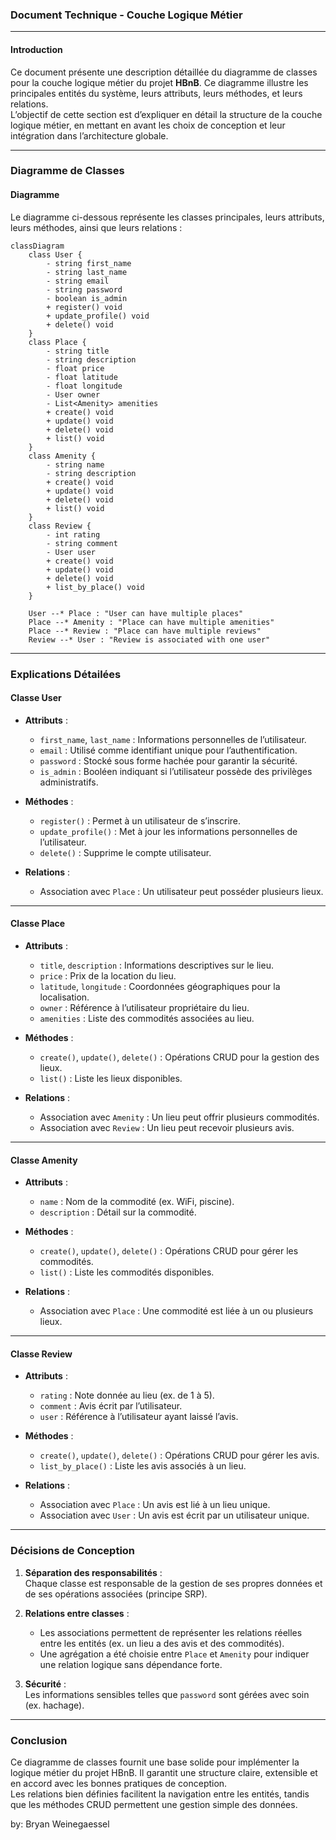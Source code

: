 ### **Document Technique - Couche Logique Métier**

---

#### **Introduction**

Ce document présente une description détaillée du diagramme de classes pour la couche logique métier du projet **HBnB**. Ce diagramme illustre les principales entités du système, leurs attributs, leurs méthodes, et leurs relations.  
L’objectif de cette section est d’expliquer en détail la structure de la couche logique métier, en mettant en avant les choix de conception et leur intégration dans l’architecture globale.

---

### **Diagramme de Classes**

#### **Diagramme**

Le diagramme ci-dessous représente les classes principales, leurs attributs, leurs méthodes, ainsi que leurs relations :
```
classDiagram
	class User {
        - string first_name
        - string last_name
        - string email
        - string password
        - boolean is_admin
        + register() void
        + update_profile() void
        + delete() void
    }
    class Place {
        - string title
        - string description
        - float price
        - float latitude
        - float longitude
        - User owner
        - List<Amenity> amenities
        + create() void
        + update() void
        + delete() void
        + list() void
    }
    class Amenity {
        - string name
        - string description
        + create() void
        + update() void
        + delete() void
        + list() void
    }
    class Review {
        - int rating
        - string comment
        - User user
        + create() void
        + update() void
        + delete() void
        + list_by_place() void
    }
    
    User --* Place : "User can have multiple places"
    Place --* Amenity : "Place can have multiple amenities"
    Place --* Review : "Place can have multiple reviews"
    Review --* User : "Review is associated with one user"
```



---

### **Explications Détailées**

#### **Classe User**

- **Attributs** :
    
    - `first_name`, `last_name` : Informations personnelles de l’utilisateur.
    - `email` : Utilisé comme identifiant unique pour l’authentification.
    - `password` : Stocké sous forme hachée pour garantir la sécurité.
    - `is_admin` : Booléen indiquant si l’utilisateur possède des privilèges administratifs.
- **Méthodes** :
    
    - `register()` : Permet à un utilisateur de s’inscrire.
    - `update_profile()` : Met à jour les informations personnelles de l’utilisateur.
    - `delete()` : Supprime le compte utilisateur.
- **Relations** :
    
    - Association avec `Place` : Un utilisateur peut posséder plusieurs lieux.

---

#### **Classe Place**

- **Attributs** :
    
    - `title`, `description` : Informations descriptives sur le lieu.
    - `price` : Prix de la location du lieu.
    - `latitude`, `longitude` : Coordonnées géographiques pour la localisation.
    - `owner` : Référence à l’utilisateur propriétaire du lieu.
    - `amenities` : Liste des commodités associées au lieu.
- **Méthodes** :
    
    - `create()`, `update()`, `delete()` : Opérations CRUD pour la gestion des lieux.
    - `list()` : Liste les lieux disponibles.
- **Relations** :
    
    - Association avec `Amenity` : Un lieu peut offrir plusieurs commodités.
    - Association avec `Review` : Un lieu peut recevoir plusieurs avis.

---

#### **Classe Amenity**

- **Attributs** :
    
    - `name` : Nom de la commodité (ex. WiFi, piscine).
    - `description` : Détail sur la commodité.
- **Méthodes** :
    
    - `create()`, `update()`, `delete()` : Opérations CRUD pour gérer les commodités.
    - `list()` : Liste les commodités disponibles.
- **Relations** :
    
    - Association avec `Place` : Une commodité est liée à un ou plusieurs lieux.

---

#### **Classe Review**

- **Attributs** :
    
    - `rating` : Note donnée au lieu (ex. de 1 à 5).
    - `comment` : Avis écrit par l’utilisateur.
    - `user` : Référence à l’utilisateur ayant laissé l’avis.
- **Méthodes** :
    
    - `create()`, `update()`, `delete()` : Opérations CRUD pour gérer les avis.
    - `list_by_place()` : Liste les avis associés à un lieu.
- **Relations** :
    
    - Association avec `Place` : Un avis est lié à un lieu unique.
    - Association avec `User` : Un avis est écrit par un utilisateur unique.

---

### **Décisions de Conception**

1. **Séparation des responsabilités** :  
    Chaque classe est responsable de la gestion de ses propres données et de ses opérations associées (principe SRP).
    
2. **Relations entre classes** :
    
    - Les associations permettent de représenter les relations réelles entre les entités (ex. un lieu a des avis et des commodités).
    - Une agrégation a été choisie entre `Place` et `Amenity` pour indiquer une relation logique sans dépendance forte.
3. **Sécurité** :  
    Les informations sensibles telles que `password` sont gérées avec soin (ex. hachage).
    

---

### **Conclusion**

Ce diagramme de classes fournit une base solide pour implémenter la logique métier du projet HBnB. Il garantit une structure claire, extensible et en accord avec les bonnes pratiques de conception.  
Les relations bien définies facilitent la navigation entre les entités, tandis que les méthodes CRUD permettent une gestion simple des données.

by: Bryan Weinegaessel
